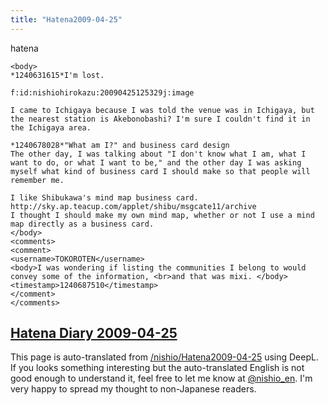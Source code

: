 ```yaml
---
title: "Hatena2009-04-25"
---
```


hatena

```
<body>
*1240631615*I'm lost.

f:id:nishiohirokazu:20090425125329j:image

I came to Ichigaya because I was told the venue was in Ichigaya, but the nearest station is Akebonobashi? I'm sure I couldn't find it in the Ichigaya area.

*1240678028*"What am I?" and business card design
The other day, I was talking about "I don't know what I am, what I want to do, or what I want to be," and the other day I was asking myself what kind of business card I should make so that people will remember me.

I like Shibukawa's mind map business card. http://sky.ap.teacup.com/applet/shibu/msgcate11/archive
I thought I should make my own mind map, whether or not I use a mind map directly as a business card.
</body>
<comments>
<comment>
<username>TOKOROTEN</username>
<body>I was wondering if listing the communities I belong to would convey some of the information, <br>and that was mixi. </body>
<timestamp>1240687510</timestamp>
</comment>
</comments>
```


[Hatena Diary 2009-04-25](https://nishiohirokazu.hatenadiary.org/archive/2009/04/25)
---
This page is auto-translated from [/nishio/Hatena2009-04-25](https://scrapbox.io/nishio/Hatena2009-04-25) using DeepL. If you looks something interesting but the auto-translated English is not good enough to understand it, feel free to let me know at [@nishio_en](https://twitter.com/nishio_en). I'm very happy to spread my thought to non-Japanese readers.